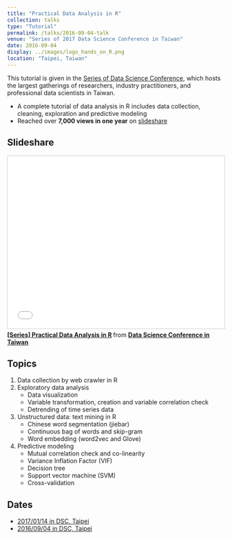 ```yaml
---
title: "Practical Data Analysis in R"
collection: talks
type: "Tutorial"
permalink: /talks/2016-09-04-talk
venue: "Series of 2017 Data Science Conference in Taiwan"
date: 2016-09-04
display: ../images/logo_hands_on_R.png
location: "Taipei, Taiwan"
---
```


This tutorial is given in the [Series of Data Science Conference](http://datasci.tw/?conf=DS), which hosts the largest gatherings of researchers, industry practitioners, and professional data scientists in Taiwan.
- A complete tutorial of data analysis in R includes data collection, cleaning, exploration and predictive modeling
- Reached over **7,000 views in one year** on [slideshare](https://www.slideshare.net/tw_dsconf/r-70971199)

## Slideshare
<iframe src="//www.slideshare.net/slideshow/embed_code/key/xk2ge01Z3VMyss" width="100%" height="400" frameborder="0" marginwidth="0" marginheight="0" scrolling="no" style="border:1px solid #CCC; border-width:1px; margin-bottom:5px; max-width: 100%;" allowfullscreen> </iframe> <div style="margin-bottom:5px"> <strong> <a href="//www.slideshare.net/tw_dsconf/r-70971199" title="[系列活動] 手把手教你R語言資料分析實務" target="_blank">[Series] Practical Data Analysis in R</a> </strong> from <strong><a href="https://www.slideshare.net/tw_dsconf" target="_blank">Data Science Conference in Taiwan</a></strong> </div>

## Topics
1. Data collection by web crawler in R
2. Exploratory data analysis
	- Data visualization
	- Variable transformation, creation and variable correlation check
	- Detrending of time series data
3. Unstructured data: text mining in R
	- Chinese word segmentation (jiebar)
	- Continuous bag of words and skip-gram
	- Word embedding (word2vec and Glove)
4. Predictive modeling
	- Mutual correlation check and co-linearity
	- Variance Inflation Factor (VIF)
	- Decision tree
	- Support vector machine (SVM)
	- Cross-validation

## Dates
- [2017/01/14 in DSC, Taipei](http://foundation.datasci.tw/step-by-step-r-170114/)
- [2016/09/04 in DSC, Taipei](http://foundation.datasci.tw/step-by-step-r-170114/)